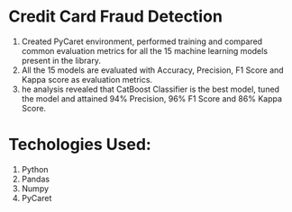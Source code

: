# Credit Card Fraud Detection

1. Created PyCaret environment, performed training and compared common evaluation metrics for all the 15 machine learning models present in the library.
2. All the 15 models are evaluated with Accuracy, Precision, F1 Score and Kappa score as evaluation metrics.
3. he analysis revealed that CatBoost Classifier is the best model, tuned the model and attained 94% Precision, 96% F1 Score and 86% Kappa Score.

# Techologies Used:
1. Python
2. Pandas
3. Numpy
4. PyCaret


